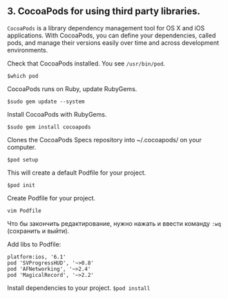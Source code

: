 
## 3. CocoaPods for using third party libraries.

`CocoaPods` is a library dependency management tool for OS X and iOS applications.
With CocoaPods, you can define your dependencies, called pods, and manage their versions easily over time and across development environments.

Check that CocoaPods installed. You see `/usr/bin/pod`.

```$which pod```

CocoaPods runs on Ruby, update RubyGems. 

```$sudo gem update --system```

Install CocoaPods with RubyGems. 

```$sudo gem install cocoapods```

Clones the CocoaPods Specs repository into ~/.cocoapods/ on your computer. 

```$pod setup```

This will create a default Podfile for your project.

```$pod init```

Create Podfile for your project.

```vim Podfile```

Что бы закончить редактирование, нужно нажать <Esc> и ввести команду ```:wq``` (сохранить и выйти).

Add libs to Podfile:
```
platform:ios, '6.1'
pod 'SVProgressHUD', '~>0.8'
pod 'AFNetworking', '~>2.4'
pod 'MagicalRecord', '~>2.2'
```

Install dependencies to your project.
```$pod install```
